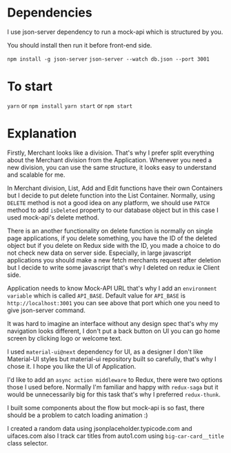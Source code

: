 # Dependencies

I use json-server dependency to run a mock-api which is structured by you.

You should install then run it before front-end side.

`npm install -g json-server`
`json-server --watch db.json --port 3001`

# To start

`yarn` or `npm install`
`yarn start` or `npm start`

# Explanation

Firstly, Merchant looks like a division.
That's why I prefer split everything about the Merchant division from the Application.
Whenever you need a new division, you can use the same structure, it looks easy to understand and scalable for me.

In Merchant division, List, Add and Edit functions have their own Containers but I decide to put delete function into the List Container. Normally, using `DELETE` method is not a good idea on any platform, we should use `PATCH` method to add `isDeleted` property to our database object but in this case I used mock-api's delete method.

There is an another functionality on delete function is normally on single page applications, if you delete something, you have the ID of the deleted object but if you delete on Redux side with the ID, you made a choice to do not check new data on server side. Especially, in large javascript applications you should make a new fetch merchants request after deletion but I decide to write some javascript that's why I deleted on redux ie Client side.

Application needs to know Mock-API URL that's why I add an `environment variable` which is called `API_BASE`.
Default value for `API_BASE` is `http://localhost:3001` you can see above that port which one you need to give json-server command.

It was hard to imagine an interface without any design spec that's why my navigation looks different, I don't put a back button on UI you can go home screen by clicking logo or welcome text.

I used `material-ui@next` dependency for UI, as a designer I don't like Material-UI styles but material-ui
repository built so carefully, that's why I chose it. I hope you like the UI of Application.

I'd like to add an `async action middleware` to Redux, there were two options those I used before. Normally I'm familiar and happy with `redux-saga` but it would be unnecessarily big for this task that's why I preferred `redux-thunk`.

I built some components about the flow but mock-api is so fast, there should be a problem to catch loading animation :)

I created a random data using jsonplaceholder.typicode.com and uifaces.com also I track car titles from auto1.com using `big-car-card__title` class selector.